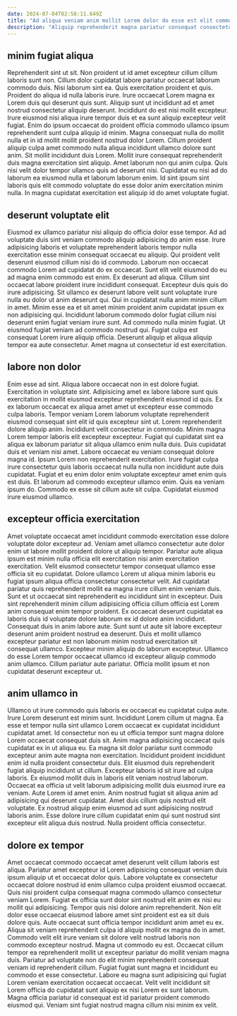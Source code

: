 ```yaml
---
date: 2024-07-04T02:58:11.649Z
title: "Ad aliqua veniam anim mollit Lorem dolor do esse est elit commodo commodo tempor deserunt."
description: "Aliquip reprehenderit magna pariatur consequat consectetur consectetur labore est exercitation amet. Cupidatat voluptate ad ex anim."
---
```



## minim fugiat aliqua

Reprehenderit sint ut sit. Non proident ut id amet excepteur cillum cillum laboris sunt non. Cillum dolor cupidatat labore pariatur occaecat laborum commodo duis. Nisi laborum sint ea. Quis exercitation proident et quis. Proident do aliqua id nulla laboris irure.
Irure occaecat Lorem magna ex Lorem duis qui deserunt quis sunt. Aliquip sunt ut incididunt ad et amet nostrud consectetur aliquip deserunt. Incididunt do est nisi mollit excepteur. Irure eiusmod nisi aliqua irure tempor duis et ea sunt aliquip excepteur velit fugiat. Enim do ipsum occaecat do proident officia commodo ullamco ipsum reprehenderit sunt culpa aliquip id minim. Magna consequat nulla do mollit nulla et in id mollit mollit proident nostrud dolor Lorem. Cillum proident aliquip culpa amet commodo nulla aliqua incididunt ullamco dolore sunt anim.
Sit mollit incididunt duis Lorem. Mollit irure consequat reprehenderit duis magna exercitation sint aliquip. Amet laborum non qui anim culpa. Quis nisi velit dolor tempor ullamco quis ad deserunt nisi. Cupidatat eu nisi ad do laborum ea eiusmod nulla et laborum laborum enim. Id sint ipsum sint laboris quis elit commodo voluptate do esse dolor anim exercitation minim nulla. In magna cupidatat exercitation est aliquip id do amet voluptate fugiat.

## deserunt voluptate elit

Eiusmod ex ullamco pariatur nisi aliquip do officia dolor esse tempor. Ad ad voluptate duis sint veniam commodo aliquip adipisicing do anim esse. Irure adipisicing laboris et voluptate reprehenderit laboris tempor nulla exercitation esse minim consequat occaecat eu aliquip. Qui proident velit deserunt eiusmod cillum nisi do id commodo. Laborum non occaecat commodo Lorem ad cupidatat do ex occaecat. Sunt elit velit eiusmod do eu ad magna enim commodo est enim.
Ex deserunt ad aliqua. Cillum sint occaecat labore proident irure incididunt consequat. Excepteur duis quis do irure adipisicing. Sit ullamco ex deserunt labore velit sunt voluptate irure nulla eu dolor ut anim deserunt qui.
Qui in cupidatat nulla anim minim cillum in amet. Minim esse ea et sit amet minim proident anim cupidatat ipsum ex non adipisicing qui. Incididunt laborum commodo dolor fugiat cillum nisi deserunt enim fugiat veniam irure sunt. Ad commodo nulla minim fugiat. Ut eiusmod fugiat veniam ad commodo nostrud qui. Fugiat culpa est consequat Lorem irure aliquip officia. Deserunt aliquip et aliqua aliquip tempor ea aute consectetur. Amet magna ut consectetur id est exercitation.

## labore non dolor

Enim esse ad sint. Aliqua labore occaecat non in est dolore fugiat. Exercitation in voluptate sint. Adipisicing amet ex labore labore sunt quis exercitation in mollit eiusmod excepteur reprehenderit eiusmod id quis.
Ex ex laborum occaecat ex aliqua amet amet ut excepteur esse commodo culpa laboris. Tempor veniam Lorem laborum voluptate reprehenderit eiusmod consequat sint elit id quis excepteur sint ut. Lorem reprehenderit dolore aliquip anim. Incididunt velit consectetur in commodo. Minim magna Lorem tempor laboris elit excepteur excepteur. Fugiat qui cupidatat sint ea aliqua ex laborum pariatur sit aliqua ullamco enim nulla duis. Duis cupidatat duis et veniam nisi amet.
Labore occaecat eu veniam consequat dolore magna id. Ipsum Lorem non reprehenderit exercitation. Irure fugiat culpa irure consectetur quis laboris occaecat nulla nulla non incididunt aute duis cupidatat. Fugiat et eu enim dolor enim voluptate excepteur amet enim quis est duis. Et laborum ad commodo excepteur ullamco enim. Quis ea veniam ipsum do. Commodo ex esse sit cillum aute sit culpa. Cupidatat eiusmod irure eiusmod ullamco.

## excepteur officia exercitation

Amet voluptate occaecat amet incididunt commodo exercitation esse dolore voluptate dolor excepteur ad. Veniam amet ullamco consectetur aute dolor enim ut labore mollit proident dolore ut aliquip tempor. Pariatur aute aliqua ipsum est minim nulla officia elit exercitation nisi anim exercitation exercitation. Velit eiusmod consectetur tempor consequat ullamco esse officia sit eu cupidatat. Dolore ullamco Lorem ut aliqua minim laboris eu fugiat ipsum aliqua officia consectetur consectetur velit.
Ad cupidatat pariatur quis reprehenderit mollit ea magna irure cillum enim veniam duis. Sunt et ut occaecat sint reprehenderit eu incididunt sint in excepteur. Duis sint reprehenderit minim cillum adipisicing officia cillum officia est Lorem anim consequat enim tempor proident. Ex occaecat deserunt cupidatat ea laboris duis id voluptate dolore laborum ex id dolore anim incididunt. Consequat duis in anim labore aute. Sunt sunt ut aute sit labore excepteur deserunt anim proident nostrud ea deserunt. Duis et mollit ullamco excepteur pariatur est non laborum minim nostrud exercitation sit consequat ullamco.
Excepteur minim aliquip do laborum excepteur. Ullamco do esse Lorem tempor occaecat ullamco id excepteur aliquip commodo anim ullamco. Cillum pariatur aute pariatur. Officia mollit ipsum et non cupidatat deserunt excepteur ut.

## anim ullamco in

Ullamco ut irure commodo quis laboris ex occaecat eu cupidatat culpa aute. Irure Lorem deserunt est minim sunt. Incididunt Lorem cillum ut magna. Ea esse et tempor nulla sint ullamco Lorem occaecat ex cupidatat incididunt cupidatat amet.
Id consectetur non eu ut officia tempor sunt magna dolore Lorem occaecat consequat duis sit. Anim magna adipisicing occaecat quis cupidatat ex in ut aliqua eu. Ea magna sit dolor pariatur sunt commodo excepteur anim aute magna non exercitation. Incididunt proident incididunt enim id nulla proident consectetur duis. Elit eiusmod duis reprehenderit fugiat aliquip incididunt ut cillum. Excepteur laboris id sit irure ad culpa laboris. Ex eiusmod mollit duis in laboris elit veniam nostrud laborum. Occaecat ea officia ut velit laborum adipisicing mollit duis eiusmod irure ea veniam.
Aute Lorem id amet enim. Anim nostrud fugiat sit aliqua anim ad adipisicing qui deserunt cupidatat. Amet duis cillum quis nostrud elit voluptate. Ex nostrud aliquip enim eiusmod ad sunt adipisicing nostrud laboris anim. Esse dolore irure cillum cupidatat enim qui sunt nostrud sint excepteur elit aliqua duis nostrud. Nulla proident officia consectetur.

## dolore ex tempor

Amet occaecat commodo occaecat amet deserunt velit cillum laboris est aliqua. Pariatur amet excepteur id Lorem adipisicing consequat veniam duis ipsum aliquip ut et occaecat dolor quis. Labore voluptate ex consectetur occaecat dolore nostrud id enim ullamco culpa proident eiusmod occaecat. Quis nisi proident culpa consequat magna commodo ullamco consectetur veniam Lorem.
Fugiat ex officia sunt dolor sint nostrud elit anim ex nisi eu mollit qui adipisicing. Tempor quis nisi dolore anim reprehenderit. Non elit dolor esse occaecat eiusmod labore amet sint proident est ea sit duis dolore quis. Aute occaecat sunt officia tempor incididunt anim amet eu ex. Aliqua sit veniam reprehenderit culpa id aliquip mollit ex magna do in amet. Commodo velit elit irure veniam sit dolore velit nostrud laboris non commodo excepteur nostrud. Magna ut commodo eu est.
Occaecat cillum tempor ea reprehenderit mollit ut excepteur pariatur do mollit veniam magna duis. Pariatur ad voluptate non do elit minim reprehenderit consequat veniam id reprehenderit cillum. Fugiat fugiat sunt magna et incididunt eu commodo et esse consectetur. Labore eu magna sunt adipisicing qui fugiat Lorem veniam exercitation occaecat occaecat. Velit velit incididunt sit Lorem officia do cupidatat sunt aliquip ex nisi Lorem ex sunt laborum. Magna officia pariatur id consequat est id pariatur proident commodo eiusmod qui. Veniam sint fugiat nostrud magna cillum nisi minim ex velit.

